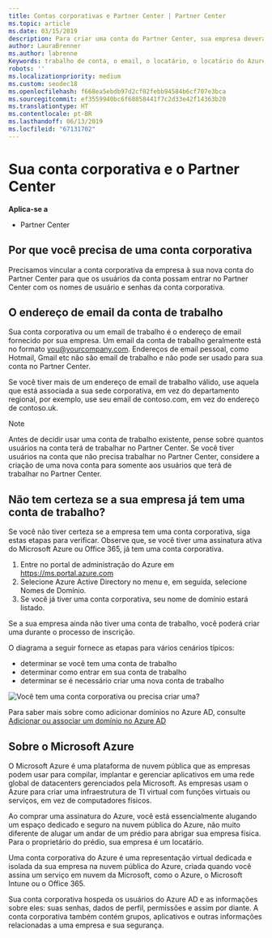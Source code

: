 ```yaml
---
title: Contas corporativas e Partner Center | Partner Center
ms.topic: article
ms.date: 03/15/2019
description: Para criar uma conta do Partner Center, sua empresa deverá ter uma conta de trabalho. Se você tiver uma assinatura ativa para o Microsoft Azure ou Office 365, você já tiver uma conta de trabalho.
author: LauraBrenner
ms.author: labrenne
Keywords: trabalho de conta, o email, o locatário, o locatário do Azure, criar conta, nome de domínio
robots: ''
ms.localizationpriority: medium
ms.custom: seodec18
ms.openlocfilehash: f668ea5ebdb97d2cf02febb94584b6cf707e3bca
ms.sourcegitcommit: ef3559940bc6f68858441f7c2d33e42f14363b20
ms.translationtype: HT
ms.contentlocale: pt-BR
ms.lasthandoff: 06/13/2019
ms.locfileid: "67131702"
---
```

# <a name="your-company-work-account-and-partner-center"></a>Sua conta corporativa e o Partner Center  

**Aplica-se a**

-  Partner Center

## <a name="why-you-need-a-work-account"></a>Por que você precisa de uma conta corporativa

Precisamos vincular a conta corporativa da empresa à sua nova conta do Partner Center para que os usuários da conta possam entrar no Partner Center com os nomes de usuário e senhas da conta corporativa.

## <a name="the-work-account-email-address"></a>O endereço de email da conta de trabalho

Sua conta corporativa ou um email de trabalho é o endereço de email fornecido por sua empresa. Um email da conta de trabalho geralmente está no formato you@yourcompany.com. Endereços de email pessoal, como Hotmail, Gmail etc não são email de trabalho e não pode ser usado para sua conta no Partner Center. 

Se você tiver mais de um endereço de email de trabalho válido, use aquela que está associada a sua sede corporativa, em vez do departamento regional, por exemplo, use seu email de contoso.com, em vez do endereço de contoso.uk.

> [!NOTE]  
>  Antes de decidir usar uma conta de trabalho existente, pense sobre quantos usuários na conta terá de trabalhar no Partner Center. Se você tiver usuários na conta que não precisa trabalhar no Partner Center, considere a criação de uma nova conta para somente aos usuários que terá de trabalhar no Partner Center.


## <a name="not-sure-if-your-company-already-has-a-work-account"></a>Não tem certeza se a sua empresa já tem uma conta de trabalho?

Se você não tiver certeza se a empresa tem uma conta corporativa, siga estas etapas para verificar. Observe que, se você tiver uma assinatura ativa do Microsoft Azure ou Office 365, já tem uma conta corporativa.

1.  Entre no portal de administração do Azure em https://ms.portal.azure.com
2.  Selecione Azure Active Directory no menu e, em seguida, selecione Nomes de Domínio.
3.  Se você já tiver uma conta corporativa, seu nome de domínio estará listado.

Se a sua empresa ainda não tiver uma conta de trabalho, você poderá criar uma durante o processo de inscrição.

O diagrama a seguir fornece as etapas para vários cenários típicos:

- determinar se você tem uma conta de trabalho 
- determinar como entrar em sua conta de trabalho 
- determinar se é necessário criar uma nova conta de trabalho


![Você tem uma conta corporativa ou precisa criar uma?](images/onboardingAADFlow.png)

Para saber mais sobre como adicionar domínios no Azure AD, consulte [Adicionar ou associar um domínio no Azure AD](https://docs.microsoft.com/azure/active-directory/active-directory-add-domain)

## <a name="about-microsoft-azure"></a>Sobre o Microsoft Azure

O Microsoft Azure é uma plataforma de nuvem pública que as empresas podem usar para compilar, implantar e gerenciar aplicativos em uma rede global de datacenters gerenciados pela Microsoft. As empresas usam o Azure para criar uma infraestrutura de TI virtual com funções virtuais ou serviços, em vez de computadores físicos. 

Ao comprar uma assinatura do Azure, você está essencialmente alugando um espaço dedicado e seguro na nuvem pública do Azure, não muito diferente de alugar um andar de um prédio para abrigar sua empresa física. Para o proprietário do prédio, sua empresa é um locatário. 

Uma conta corporativa do Azure é uma representação virtual dedicada e isolada da sua empresa na nuvem pública do Azure, criada quando você assina um serviço em nuvem da Microsoft, como o Azure, o Microsoft Intune ou o Office 365. 

Sua conta corporativa hospeda os usuários do Azure AD e as informações sobre eles: suas senhas, dados de perfil, permissões e assim por diante. A conta corporativa também contém grupos, aplicativos e outras informações relacionadas a uma empresa e sua segurança. 

